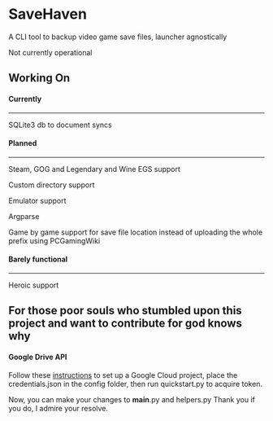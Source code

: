 # SaveHaven
A CLI tool to backup video game save files, launcher agnostically

Not currently operational

## Working On

#### Currently
--------------
SQLite3 db to document syncs

#### Planned
------------
Steam, GOG and Legendary and Wine EGS support

Custom directory support

Emulator support

Argparse

Game by game support for save file location instead of uploading the whole prefix using PCGamingWiki

#### Barely functional
----------------------
Heroic support

## For those poor souls who stumbled upon this project and want to contribute for god knows why

#### Google Drive API
Follow these [instructions](https://developers.google.com/drive/api/quickstart/python) to set up a Google Cloud project, place the credentials.json in the config folder, then run quickstart.py to acquire token.

Now, you can make your changes to __main__.py and helpers.py
Thank you if you do, I admire your resolve.
